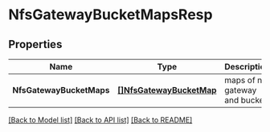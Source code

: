 # NfsGatewayBucketMapsResp

## Properties
Name | Type | Description | Notes
------------ | ------------- | ------------- | -------------
**NfsGatewayBucketMaps** | [**[]NfsGatewayBucketMap**](NFSGatewayBucketMap.md) | maps of nfs gateway and bucket | [default to null]

[[Back to Model list]](../README.md#documentation-for-models) [[Back to API list]](../README.md#documentation-for-api-endpoints) [[Back to README]](../README.md)



